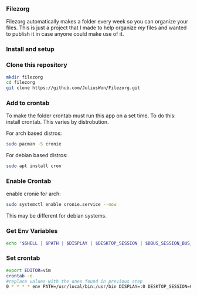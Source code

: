 ### Filezorg
Filezorg automatically makes a folder every week so you can organize your files. This is just a project that I made to help organize *my* files and wanted to publish it in case anyone could make use of it.

### Install and setup
### Clone this repository
```bash
mkdir filezorg
cd filezorg
git clone https://github.com/JuliusWon/Filezorg.git
```
### Add to crontab
To make the folder crontab must run this app on a set time. To do this:
install crontab. This varies by distrobution.

For arch based distros:
```bash
sudo pacman -S cronie
```
For debian based distros:
```bash
sudo apt install cron
```
### Enable Crontab

enable cronie for arch:

```bash 
sudo systemctl enable cronie.service --now
```

This may be different for debian systems.

### Get Env Variables

```bash
echo "$SHELL | $PATH | $DISPLAY | $DESKTOP_SESSION | $DBUS_SESSION_BUS_ADDRESS | $XDG_RUNTIME_DIR"
```

### Set crontab

```bash
export EDITOR=vim
crontab -e
#replace values with the ones found in previous step
0 * * * * env PATH=/usr/local/bin:/usr/bin DISPLAY=:0 DESKTOP_SESSION=Openbox DBUS_SESSION_BUS_ADDRESS="unix:path=/run/user/1000/bus" ./~/filezorg/filezorg.sh
```

